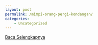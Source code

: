 ```yaml
---
layout: post
permalink: /mimpi-orang-pergi-kondangan/
categories:
    - Uncategorized
---
```


[Baca Selengkapnya](/01)
